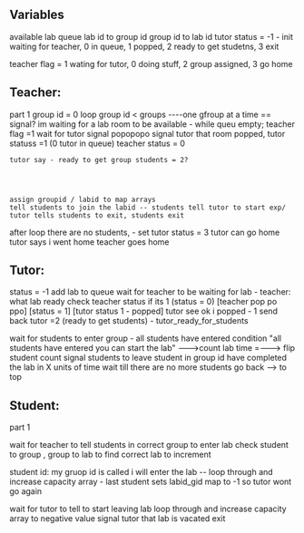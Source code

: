 ## Variables
available lab queue
lab id to group id
group id to lab id
tutor status = -1 - init waiting for teacher, 0 in queue, 1 popped, 2 ready to get studetns, 3 exit

teacher flag = 1 wating for tutor, 0 doing stuff, 2 group assigned, 3 go home
## Teacher:
part 1
group id = 0
loop group id < groups ----one gfroup at a time == signal?
    im waiting for a lab room to be available - while queu empty; teacher flag =1 
     wait for tutor signal
    popopopo
    signal tutor that room popped, tutor statuss =1 (0 tutor in queue) teacher status = 0

    tutor say - ready to get group students = 2?
    
    
    

    assign groupid / labid to map arrays
    tell students to join the labid -- students tell tutor to start exp/    tutor tells students to exit, students exit

after loop
there are no students, - set tutor status = 3
tutor can go home
tutor says i went home
teacher goes home


## Tutor:
status = -1
add lab to queue
wait for teacher to be waiting for lab - teacher: what lab ready 
check teacher status if its 1
(status = 0)
[teacher pop po ppo] [status = 1]
[tutor status 1 - popped]
tutor see ok i popped - 1
send back tutor =2 (ready to get students) - tutor_ready_for_students

wait for students to enter group - all students have entered condition
"all students have entered you can start the lab" 
--->count lab time
=---> flip student count
signal students to leave 
student in group id have completed the lab in X units of time
wait till there are no more students
go back --> to top
## Student:


part 1

wait for teacher to tell students in correct group to enter lab
check student to group , group to lab to find correct lab to increment 

student id: my gruop id is called i will enter the lab
-- loop through and increase capacity array - last student sets labid_gid map to -1 so tutor wont go again

wait for tutor to tell to start leaving lab
loop through and increase capacity array to negative value
signal tutor that lab is vacated
exit


